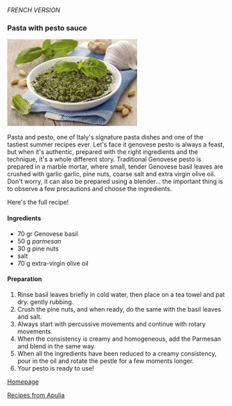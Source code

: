 *FRENCH VERSION*

### Pasta with pesto sauce

![alt text](../images/ricetta-tradizionale-ligure-pesto-fatto-in-casa-3.jpg)

Pasta and pesto, one of Italy's signature pasta dishes and one of the tastiest summer recipes ever. Let's face it
genovese pesto is always a feast, but when it's authentic, prepared with the right ingredients and the
technique, it's a whole different story. 
Traditional Genovese pesto is prepared in a marble mortar, where small, tender Genovese basil leaves are crushed with garlic 
garlic, pine nuts, coarse salt and extra virgin olive oil. 
Don't worry, it can also be prepared using a blender... the important thing is to observe a few precautions and choose the 
ingredients.

Here's the full recipe!

#### Ingredients
- 70 gr Genovese basil 
- 50 g _parmesan_
- 30 g pine nuts
- salt
- 70 g extra-virgin olive oil

#### Preparation
1. Rinse basil leaves briefly in cold water, then place on a tea towel and pat dry.
   gently rubbing.
2. Crush the pine nuts, and when ready, do the same with the basil leaves and salt.
3. Always start with percussive movements and continue with rotary movements.
4. When the consistency is creamy and homogeneous, add the Parmesan and blend in the same way.
5. When all the ingredients have been reduced to a creamy consistency, pour in the oil and rotate the pestle for a few moments longer.
6. Your pesto is ready to use!

[Homepage](README.md)

[Recipes from Apulia](pouilles.md)
